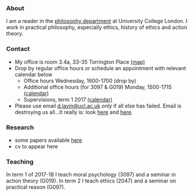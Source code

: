 
### About

I am a reader in the [philosophy department](https://www.ucl.ac.uk/philosophy/) at University College London. I work in practical philosophy, especially ethics, history of ethics and action theory.

### Contact

  + My office is room 3.4a, 33-35 Torrington Place [(map)](http://www.ucl.ac.uk/maps/33-35-torrington-place)
  + Drop by regular office hours or schedule an appointment with relevant calendar below
    * Office hours Wednesday, 1600-1700 (drop by)
    * Additional office hours (for 3097 & G019) Monday, 1500-1715
    [(calendar)](http://www.supersaas.co.uk/schedule/DouglasLavin/OfficeHoursUCL)
    * Supervisions, term 1 2017 [(calendar)](http://www.supersaas.com/schedule/DouglasLavin/SupervisionUCL)
  + Please use email <d.lavin@ucl.ac.uk> *only* if all else has failed. Email is destroying us all...It really is: look [here](http://www.emailcharter.org/) and [here](http://two.sentenc.es/).

### Research

  + some papers available [here](https://ucl.academia.edu/DouglasLavin)
  + cv to appear here

### Teaching

In term 1 of 2017-18 I teach moral psychology (3097) and a seminar in action theory (G019). In term 2 I teach ethics (2047) and a seminar on practical reason (G097).


<!-- [Link](url) and ![Image](src) -->
